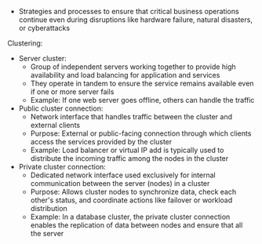 - Strategies and processes to ensure that critical business operations continue even during disruptions like hardware failure, natural disasters, or cyberattacks

Clustering:
- Server cluster:
	- Group of independent servers working together to provide high availability and load balancing for application and services
	- They operate in tandem to ensure the service remains available even if one or more server fails
	- Example: If one web server goes offline, others can handle the traffic
- Public cluster connection:
	- Network interface that handles traffic between the cluster and external clients
	- Purpose: External or public-facing connection through which clients access the services provided by the cluster
	- Example: Load balancer or virtual IP add is typically used to distribute the incoming traffic among the nodes in the cluster
- Private cluster connection:
	- Dedicated network interface used exclusively for internal communication between the server (nodes) in a cluster
	- Purpose: Allows cluster nodes to synchronize data, check each other's status, and coordinate actions like failover or workload distribution
	- Example: In a database cluster, the private cluster connection enables the replication of data between nodes and ensure that all the server